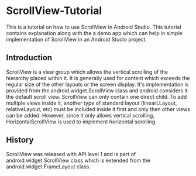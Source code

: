 # ScrollView-Tutorial
This is a tutorial on how to use ScrollView in Android Studio. This tutorial contains explanation along with the a demo app which can help in simple implementation of ScrollView in an Android Studio project.
## Introduction
ScrollView is a view group which allows the vertical scrolling of the hierarchy placed within it. It is generally used for content which exceeds the regular size of the other layouts or the screen display. It's implementation is provided from the android.widget.ScrollView class and android considers it the default scroll view.
ScrollView can only contain one direct child. To add multiple views inside it, another type of standard layout (linearLLayout, relativeLayout, etc) must be included inside it first and only then other views can be added.
However, since it only allows vertical scrolling, HorizontalScrollView is used to implement horizontal scrolling.
## History
ScrollView was released with API level 1 and is part of android.widget.ScrollView class which is extended from the android.widget.FrameLayout class. 
